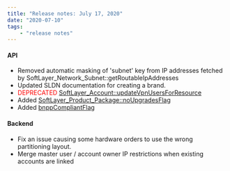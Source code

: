 ```yaml
---
title: "Release notes: July 17, 2020"
date: "2020-07-10"
tags:
    - "release notes"
---
```



#### API
- Removed automatic masking of 'subnet' key from IP addresses fetched by SoftLayer_Network_Subnet::getRoutableIpAddresses
- Updated SLDN documentation for creating a brand.
- <font color="red">DEPRECATED</font> [SoftLayer_Account::updateVpnUsersForResource](/reference/services/SoftLayer_Account/updateVpnUsersForResource/)
- Added [SoftLayer_Product_Package::noUpgradesFlag](/reference/datatypes/SoftLayer_Product_Package#updateVpnUsersForResource/)
- Added [bnppCompliantFlag](/reference/datatypes/SoftLayer_Location#bnppCompliantFlag/)

#### Backend
- Fix an issue causing some hardware orders to use the wrong partitioning layout.
- Merge master user / account owner IP restrictions when existing accounts are linked
